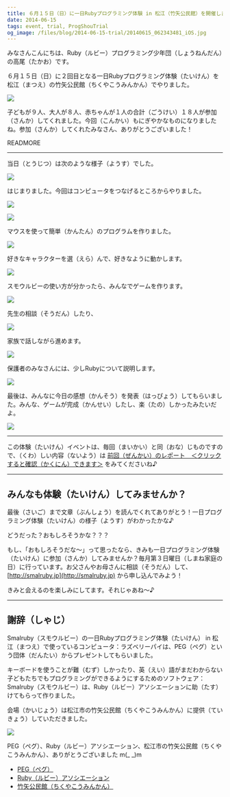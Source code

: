 ```yaml
---
title: ６月１５日（日）に一日Rubyプログラミング体験 in 松江（竹矢公民館）を開催しました♪
date: 2014-06-15
tags: event, trial, ProgShouTrial
og_image: /files/blog/2014-06-15-trial/20140615_062343481_iOS.jpg
---
```


みなさんこんにちは、Ruby（ルビー）プログラミング少年団（しょうねんだん）の高尾（たかお）です。

６月１５日（日）に２回目となる一日Rubyプログラミング体験（たいけん）を松江（まつえ）の竹矢公民館（ちくやこうみんかん）でやりました。

![](/files/blog/2014-06-15-trial/20140615_062343481_iOS.jpg)

子どもが９人、大人が８人、赤ちゃんが１人の合計（ごうけい）１８人が参加（さんか）してくれました。今回（こんかい）もにぎやかなものになりましたね。参加（さんか）してくれたみなさん、ありがとうございました！

READMORE

- - -

当日（とうじつ）は次のような様子（ようす）でした。

![](/files/blog/2014-06-15-trial/20140615_050722078_iOS.jpg)

はじまりました。今回はコンピュータをつなげるところからやりました。

![](/files/blog/2014-06-15-trial/20140615_051927717_iOS.jpg)

![](/files/blog/2014-06-15-trial/20140615_055318241_iOS.jpg)

マウスを使って簡単（かんたん）のプログラムを作りました。

![](/files/blog/2014-06-15-trial/20140615_060620367_iOS.jpg)

好きなキャラクターを選（えら）んで、好きなように動かします。

![](/files/blog/2014-06-15-trial/20140615_062103034_iOS.jpg)

スモウルビーの使い方が分かったら、みんなでゲームを作ります。

![](/files/blog/2014-06-15-trial/20140615_062224967_iOS.jpg)

先生の相談（そうだん）したり、

![](/files/blog/2014-06-15-trial/20140615_062242087_iOS.jpg)

家族で話しながら進めます。

![](/files/blog/2014-06-15-trial/20140615_062622606_iOS.jpg)

保護者のみなさんには、少しRubyについて説明します。

![](/files/blog/2014-06-15-trial/20140615_064303506_iOS.jpg)

最後は、みんなに今日の感想（かんそう）を発表（はっぴょう）してもらいました。みんな、ゲームが完成（かんせい）したし、楽（たの）しかったみたいだよ。

![](/files/blog/2014-06-15-trial/CAM00348.jpg)

- - -

この体験（たいけん）イベントは、毎回（まいかい）と同（おな）じものですので、（くわ）しい内容（ないよう）は [前回（ぜんかい）のレポート　＜クリックすると確認（かくにん）できます＞](/blog/2014/05/18/trial.html) をみてくださいね♪

- - -

## みんなも体験（たいけん）してみませんか？

最後（さいご）まで文章（ぶんしょう）を読んでくれてありがとう！一日プログラミング体験（たいけん）の様子（ようす）がわかったかな♪

どうだった？おもしろそうかな？？？

もし、「おもしろそうだな～」って思ったなら、きみも一日プログラミング体験（たいけん）に参加（さんか）してみませんか？毎月第３日曜日（しまね家庭の日）に行っています。お父さんやお母さんに相談（そうだん）して、 [http://smalruby.jp](http://smalruby.jp) から申し込んでみよう！

きみと会えるのを楽しみにしてます。それじゃあね～♪

- - -

## 謝辞（しゃじ）

Smalruby（スモウルビー）の一日Rubyプログラミング体験（たいけん） in 松江（まつえ）で使っているコンピュータ：ラズベリーパイは、PEG（ペグ）という団体（だんたい）からプレゼントしてもらいました。

キーボードを使うことが難（むず）しかったり、英（えい）語がまだわからない子どもたちでもプログラミングができるようにするためのソフトウェア：Smalruby（スモウルビー）は、Ruby（ルビー）アソシエーションに助（たす）けてもらって作りました。

会場（かいじょう）は松江市の竹矢公民館（ちくやこうみんかん）に提供（ていきょう）していただきました。

![](/files/blog/2014-06-15-trial/WP_20140613_001.jpg)


PEG（ペグ）、Ruby（ルビー）アソシエーション、松江市の竹矢公民館（ちくやこうみんかん）、ありがとうございました m(_ _)m

 * [PEG（ペグ）](http://pegpeg.jp/)
 * [Ruby（ルビー）アソシエーション](http://www.ruby.or.jp/ja/)
 * [竹矢公民館（ちくやこうみんかん）](http://matsue-city-kouminkan.jp/tikuya/)
